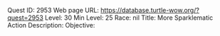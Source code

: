 Quest ID: 2953
Web page URL: https://database.turtle-wow.org/?quest=2953
Level: 30
Min Level: 25
Race: nil
Title: More Sparklematic Action
Description: 
Objective: 
